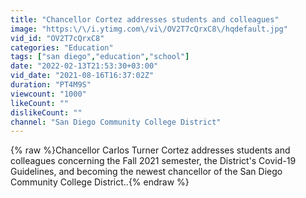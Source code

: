 ```yaml
---
title: "Chancellor Cortez addresses students and colleagues"
image: "https:\/\/i.ytimg.com\/vi\/OV2T7cQrxC8\/hqdefault.jpg"
vid_id: "OV2T7cQrxC8"
categories: "Education"
tags: ["san diego","education","school"]
date: "2022-02-13T21:53:30+03:00"
vid_date: "2021-08-16T16:37:02Z"
duration: "PT4M9S"
viewcount: "1000"
likeCount: ""
dislikeCount: ""
channel: "San Diego Community College District"
---
```

{% raw %}Chancellor Carlos Turner Cortez addresses students and colleagues concerning the Fall 2021 semester, the District's Covid-19 Guidelines, and becoming the newest chancellor of the San Diego Community College District..{% endraw %}
